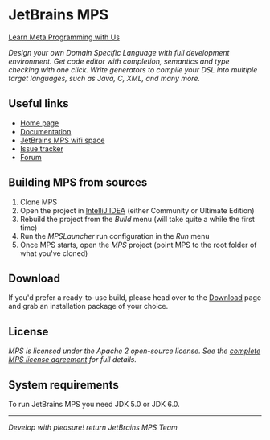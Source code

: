 JetBrains MPS
=============

[Learn Meta Programming with Us](http://www.jetbrains.com/mps/)

<i>Design your own Domain Specific Language with full development environment. Get code editor with completion, semantics and type checking with one click. Write generators to compile your DSL into multiple target languages, such as Java, C, XML, and many more.</i>

Useful links
------------

- [Home page](http://www.jetbrains.com/mps/)
- [Documentation](http://confluence.jetbrains.net/display/MPSD30/MPS+User%27s+Guide)
- [JetBrains MPS wifi space](http://confluence.jetbrains.com/display/MPS/Welcome+to+JetBrains+MPS+Space)
- [Issue tracker](http://www.jetbrains.net/tracker/issues/MPS)
- [Forum](http://forum.jetbrains.com/forum/Meta-Programming-System)


Building MPS from sources
-------------------------

1. Clone MPS
2. Open the project in [IntelliJ IDEA](http://www.jetbrains.com/idea) (either Community or Ultimate Edition)
3. Rebuild the project from the _Build_ menu (will take quite a while the first time)
4. Run the _MPSLauncher_ run configuration in the _Run_ menu
5. Once MPS starts, open the _MPS_ project (point MPS to the root folder of what you've cloned)

Download
--------

If you'd prefer a ready-to-use build, please head over to the [Download](http://www.jetbrains.com/mps/download/) page and grab an installation package of your choice.

License
-------

_MPS is licensed under the Apache 2 open-source license. See the [complete MPS license agreement](http://www.jetbrains.com/mps/download/license.html) for full details._

System requirements
-------------------

To run JetBrains MPS you need JDK 5.0 or JDK 6.0.


----------------------
_Develop with pleasure!   return
JetBrains MPS Team_

